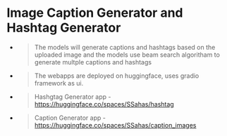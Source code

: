 # Image Caption Generator and Hashtag Generator  

- > The models will generate captions and hashtags  based on the uploaded image and the models use beam search algoritham to generate multple captions and hashtags  
- > The webapps are deployed on huggingface, uses gradio framework as ui.

- > Hashgtag Generator app - https://huggingface.co/spaces/SSahas/hashtag
- > Caption Generator app  - https://huggingface.co/spaces/SSahas/caption_images

